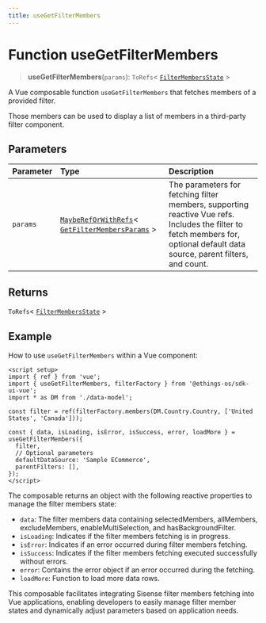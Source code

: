 ```yaml
---
title: useGetFilterMembers
---
```


# Function useGetFilterMembers

> **useGetFilterMembers**(`params`): `ToRefs`\< [`FilterMembersState`](../type-aliases/type-alias.FilterMembersState.md) \>

A Vue composable function `useGetFilterMembers` that fetches members of a provided filter.

Those members can be used to display a list of members in a third-party filter component.

## Parameters

| Parameter | Type | Description |
| :------ | :------ | :------ |
| `params` | [`MaybeRefOrWithRefs`](../type-aliases/type-alias.MaybeRefOrWithRefs.md)\< [`GetFilterMembersParams`](../interfaces/interface.GetFilterMembersParams.md) \> | The parameters for fetching filter members, supporting reactive Vue refs.<br />Includes the filter to fetch members for, optional default data source, parent filters, and count. |

## Returns

`ToRefs`\< [`FilterMembersState`](../type-aliases/type-alias.FilterMembersState.md) \>

## Example

How to use `useGetFilterMembers` within a Vue component:
```vue
<script setup>
import { ref } from 'vue';
import { useGetFilterMembers, filterFactory } from '@ethings-os/sdk-ui-vue';
import * as DM from './data-model';

const filter = ref(filterFactory.members(DM.Country.Country, ['United States', 'Canada']));

const { data, isLoading, isError, isSuccess, error, loadMore } = useGetFilterMembers({
  filter,
  // Optional parameters
  defaultDataSource: 'Sample ECommerce',
  parentFilters: [],
});
</script>
```

The composable returns an object with the following reactive properties to manage the filter members state:
- `data`: The filter members data containing selectedMembers, allMembers, excludeMembers, enableMultiSelection, and hasBackgroundFilter.
- `isLoading`: Indicates if the filter members fetching is in progress.
- `isError`: Indicates if an error occurred during filter members fetching.
- `isSuccess`: Indicates if the filter members fetching executed successfully without errors.
- `error`: Contains the error object if an error occurred during the fetching.
- `loadMore`: Function to load more data rows.

This composable facilitates integrating Sisense filter members fetching into Vue applications, enabling developers
to easily manage filter member states and dynamically adjust parameters based on application needs.
